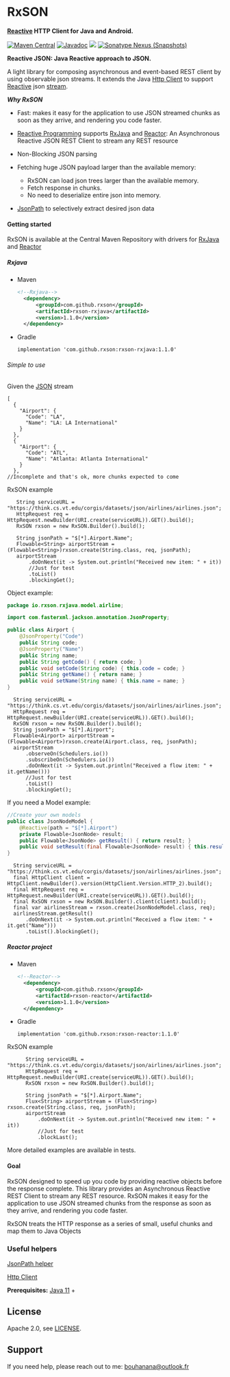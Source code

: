 RxSON
=====================
**[Reactive](http://www.reactive-streams.org/) HTTP Client for Java and Android.**

[![Maven Central](https://maven-badges.herokuapp.com/maven-central/com.github.rxson/rxson-core/badge.svg)](https://maven-badges.herokuapp.com/maven-central/com.github.rxson/rxson-core)
[![Javadoc](https://www.javadoc.io/badge/com.github.rxson/rxson-core.svg)](http://www.javadoc.io/doc/com.github.rxson/rxson-core)
![](https://img.shields.io/github/license/reactivejson/rxson.svg)
[![Sonatype Nexus (Snapshots)](https://img.shields.io/nexus/s/https/oss.sonatype.org/com.github.rxson/rxson.svg)](https://oss.sonatype.org/content/repositories/snapshots/com/github/rxson/rxson/)

**Reactive JSON: Java Reactive approach to JSON.**

A light library for composing asynchronous and event-based REST client by using observable json streams.
It extends the Java [Http Client](https://docs.oracle.com/en/java/javase/11/docs/api/java.net.http/java/net/http/HttpClient.html) 
to support [Reactive](http://www.reactive-streams.org/) json [stream](https://tools.ietf.org/html/rfc2616).
 
***Why RxSON***

- Fast: makes it easy for the application to use JSON streamed chunks as soon as they arrive, and rendering you code faster.
- [Reactive Programming](http://www.reactive-streams.org/) supports [RxJava](https://github.com/ReactiveX/RxJava) and [Reactor](https://github.com/reactor/reactor-core):
    An Asynchronous Reactive JSON REST Client to stream any REST resource
- Non-Blocking JSON parsing
- Fetching huge JSON payload larger than the available memory:
   * RxSON can load json trees larger than the available memory.
   * Fetch response in chunks.
   * No need to deserialize entire json into memory.
    
- [JsonPath](https://github.com/json-path/JsonPath) to selectively extract desired json data 

#### Getting started
RxSON is available at the Central Maven Repository with drivers for 
[RxJava](https://github.com/ReactiveX/RxJava) and [Reactor](https://github.com/reactor/reactor-core)

##### Rxjava
- Maven 
    ```xml
    <!--Rxjava-->
      <dependency>
          <groupId>com.github.rxson</groupId>
          <artifactId>rxson-rxjava</artifactId>
          <version>1.1.0</version>
      </dependency>
    ```
- Gradle
    ```
    implementation 'com.github.rxson:rxson-rxjava:1.1.0'
    ```
 ###### Simple to use
 Given the [JSON](https://think.cs.vt.edu/corgis/datasets/json/airlines/airlines.json) stream
 ```
 [
   {
     "Airport": {
       "Code": "LA",
       "Name": "LA: LA International"
     }
   },
   {
     "Airport": {
       "Code": "ATL",
       "Name": "Atlanta: Atlanta International"
     }
   },
 //Incomplete and that's ok, more chunks expected to come
 ```
 
 RxSON example
 ```
    String serviceURL = "https://think.cs.vt.edu/corgis/datasets/json/airlines/airlines.json";
    HttpRequest req = HttpRequest.newBuilder(URI.create(serviceURL)).GET().build();
    RxSON rxson = new RxSON.Builder().build();
 
    String jsonPath = "$[*].Airport.Name";
    Flowable<String> airportStream = (Flowable<String>)rxson.create(String.class, req, jsonPath);
    airportStream
        .doOnNext(it -> System.out.println("Received new item: " + it))
        //Just for test
        .toList()
        .blockingGet();
 ```
 
 Object example:
 
 ```java
 package io.rxson.rxjava.model.airline;
 
 import com.fasterxml.jackson.annotation.JsonProperty;
 
 public class Airport {
     @JsonProperty("Code")
     public String code;
     @JsonProperty("Name")
     public String name;
     public String getCode() { return code; }
     public void setCode(String code) { this.code = code; }
     public String getName() { return name; }
     public void setName(String name) { this.name = name; }
 }
 ```
 
 ```
   String serviceURL = "https://think.cs.vt.edu/corgis/datasets/json/airlines/airlines.json";
   HttpRequest req = HttpRequest.newBuilder(URI.create(serviceURL)).GET().build();
   RxSON rxson = new RxSON.Builder().build();
   String jsonPath = "$[*].Airport";
   Flowable<Airport> airportStream = (Flowable<Airport>)rxson.create(Airport.class, req, jsonPath);
   airportStream
       .observeOn(Schedulers.io())
       .subscribeOn(Schedulers.io())
       .doOnNext(it -> System.out.println("Received a flow item: " + it.getName()))
       //Just for test
       .toList()
       .blockingGet(); 
```
 
 If you need a Model example:
 
 ```java
 //Create your own models
 public class JsonNodeModel {
     @Reactive(path = "$[*].Airport")
     private Flowable<JsonNode> result;
     public Flowable<JsonNode> getResult() { return result; }
     public void setResult(final Flowable<JsonNode> result) { this.result = result; }
 }
 ```
 ```
   String serviceURL = "https://think.cs.vt.edu/corgis/datasets/json/airlines/airlines.json";
   final HttpClient client = HttpClient.newBuilder().version(HttpClient.Version.HTTP_2).build();
   final HttpRequest req = HttpRequest.newBuilder(URI.create(serviceURL)).GET().build();
   final RxSON rxson = new RxSON.Builder().client(client).build();
   final var airlinesStream = rxson.create(JsonNodeModel.class, req);
   airlinesStream.getResult()
       .doOnNext(it -> System.out.println("Received a flow item: " + it.get("Name")))
       .toList().blockingGet(); 
```
 
##### Reactor project
- Maven 
    ```xml
    <!--Reactor-->
      <dependency>
          <groupId>com.github.rxson</groupId>
          <artifactId>rxson-reactor</artifactId>
          <version>1.1.0</version>
      </dependency>
    ```
- Gradle
    ```
    implementation 'com.github.rxson:rxson-reactor:1.1.0'
    ```
 RxSON example
 ```
       String serviceURL = "https://think.cs.vt.edu/corgis/datasets/json/airlines/airlines.json";
       HttpRequest req = HttpRequest.newBuilder(URI.create(serviceURL)).GET().build();
       RxSON rxson = new RxSON.Builder().build();

       String jsonPath = "$[*].Airport.Name";
       Flux<String> airportStream = (Flux<String>) rxson.create(String.class, req, jsonPath);
       airportStream
           .doOnNext(it -> System.out.println("Received new item: " + it))
           //Just for test
           .blockLast();
 ```

More detailed examples are available in tests.

#### Goal

 RxSON designed to speed up you code by providing reactive objects before the response complete.
 This library provides an Asynchronous Reactive REST Client to stream any REST resource.
 RxSON makes it easy for the application to use JSON streamed chunks from the response as soon as they arrive, and rendering you code faster.

 RxSON treats the HTTP response as a series of small, useful chunks and map them to Java Objects
 
### Useful helpers
[JsonPath helper](http://jsonpath.herokuapp.com/?path=$.store.book[*].author)

[Http Client](https://docs.oracle.com/en/java/javase/11/docs/api/java.net.http/java/net/http/HttpClient.html)

 **Prerequisites:** [Java 11](https://www.oracle.com/java/technologies/javase-jdk11-downloads.html) +
 
 ## License
 
 Apache 2.0, see [LICENSE](LICENSE).
 
 ## Support
 
 If you need help, please reach out to me: [bouhanana@outlook.fr](bouhanana@outlook.fr)
